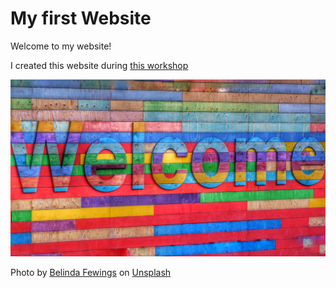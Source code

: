 # My first Website

Welcome to my website!

I created this website during [this workshop](https://r-rse-git-github-zero2hero.netlify.app/)

![](belinda-fewings-6wAGwpsXHE0-unsplash.jpg)

Photo by <a href="https://unsplash.com/@bel2000a?utm_source=unsplash&utm_medium=referral&utm_content=creditCopyText">Belinda Fewings</a> on <a href="https://unsplash.com/photos/6wAGwpsXHE0?utm_source=unsplash&utm_medium=referral&utm_content=creditCopyText">Unsplash</a>
  
